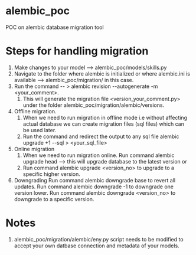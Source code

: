 ﻿# alembic_poc
POC on alembic database migration tool

# Steps for handling migration
1. Make changes to your model --> alembic_poc/models/skills.py
2. Navigate to the folder where alembic is initialized or where alembic.ini is available --> alembic_poc/migration/ in this case.
3. Run the command -- > alembic revision --autogenerate -m <your_comment>.
    1. This will generate the migration file <version_your_comment.py> under the folder alembic_poc/migration/alembic/versions.
4. Offline migration.
    1. When we need to run migration in offline mode i.e without affecting actual database we can create migration files (sql files) which can be used later.
    2. Run the command and redirect the output to any sql file
       alembic upgrade +1 --sql > <your_sql_file>
5. Online migration
    1. When we need to run migration online. Run command alembic upgrade head --> this will upgrade database to the latest version or
    2. Run command alembic upgrade <version_no> to upgrade to a specific higher version.
6. Downgrading
    Run command alembic downgrade base to revert all updates.
    Run command alembic downgrade -1 to downgrade one version lower.
    Run command alembic downgrade <version_no> to downgrade to a specific version.

# Notes
1. alembic_poc/migration/alembic/eny.py script needs to be modified to accept your own datbase connection and metadata of your models.
